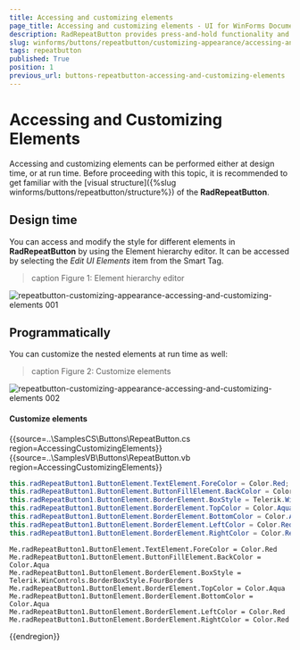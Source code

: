 ```yaml
---
title: Accessing and customizing elements
page_title: Accessing and customizing elements - UI for WinForms Documentation
description: RadRepeatButton provides press-and-hold functionality and it is an ideal UI element for allowing users to control an increasing or decreasing value, such as volume or brightness. 
slug: winforms/buttons/repeatbutton/customizing-appearance/accessing-and-customizing-elements 
tags: repeatbutton
published: True
position: 1
previous_url: buttons-repeatbutton-accessing-and-customizing-elements 
---
```


# Accessing and Customizing Elements
 
Accessing and customizing elements can be performed either at design time, or at run time. Before proceeding with this topic, it is recommended to get familiar with the [visual structure]({%slug winforms/buttons/repeatbutton/structure%}) of the __RadRepeatButton__.
      

## Design time

You can access and modify the style for different elements in __RadRepeatButton__ by using the Element hierarchy editor. It can be accessed by selecting the *Edit UI Elements* item from the Smart Tag.


>caption Figure 1: Element hierarchy editor

![repeatbutton-customizing-appearance-accessing-and-customizing-elements 001](images/repeatbutton-customizing-appearance-accessing-and-customizing-elements001.png)

## Programmatically

You can customize the nested elements at run time as well:
>caption Figure 2: Customize elements

![repeatbutton-customizing-appearance-accessing-and-customizing-elements 002](images/repeatbutton-customizing-appearance-accessing-and-customizing-elements002.png)

#### Customize elements 

{{source=..\SamplesCS\Buttons\RepeatButton.cs region=AccessingCustomizingElements}} 
{{source=..\SamplesVB\Buttons\RepeatButton.vb region=AccessingCustomizingElements}} 

````C#
this.radRepeatButton1.ButtonElement.TextElement.ForeColor = Color.Red;
this.radRepeatButton1.ButtonElement.ButtonFillElement.BackColor = Color.Aqua;
this.radRepeatButton1.ButtonElement.BorderElement.BoxStyle = Telerik.WinControls.BorderBoxStyle.FourBorders;
this.radRepeatButton1.ButtonElement.BorderElement.TopColor = Color.Aqua;
this.radRepeatButton1.ButtonElement.BorderElement.BottomColor = Color.Aqua;
this.radRepeatButton1.ButtonElement.BorderElement.LeftColor = Color.Red;
this.radRepeatButton1.ButtonElement.BorderElement.RightColor = Color.Red;

````
````VB.NET
Me.radRepeatButton1.ButtonElement.TextElement.ForeColor = Color.Red
Me.radRepeatButton1.ButtonElement.ButtonFillElement.BackColor = Color.Aqua
Me.radRepeatButton1.ButtonElement.BorderElement.BoxStyle = Telerik.WinControls.BorderBoxStyle.FourBorders
Me.radRepeatButton1.ButtonElement.BorderElement.TopColor = Color.Aqua
Me.radRepeatButton1.ButtonElement.BorderElement.BottomColor = Color.Aqua
Me.radRepeatButton1.ButtonElement.BorderElement.LeftColor = Color.Red
Me.radRepeatButton1.ButtonElement.BorderElement.RightColor = Color.Red

````

{{endregion}} 
